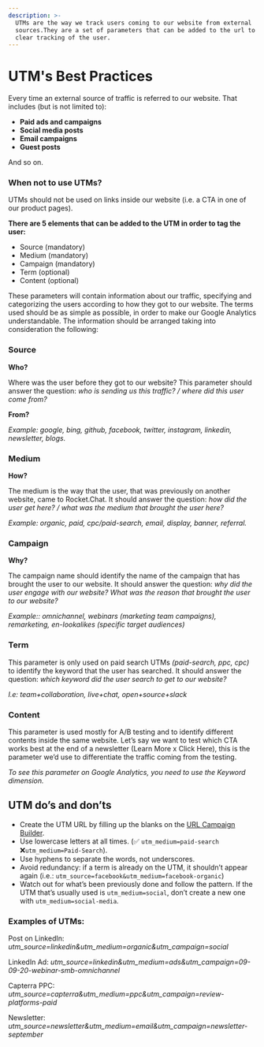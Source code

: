 ```yaml
---
description: >-
  UTMs are the way we track users coming to our website from external
  sources.They are a set of parameters that can be added to the url to have a
  clear tracking of the user.
---
```


# UTM's Best Practices

Every time an external source of traffic is referred to our website. That includes \(but is not limited to\):

* **Paid ads and campaigns**
* **Social media posts**
* **Email campaigns**
* **Guest posts**

And so on.

### When **not** to use UTMs?

UTMs should not be used on links inside our website \(i.e. a CTA in one of our product pages\).

**There are 5 elements that can be added to the UTM in order to tag the user:**

* Source \(mandatory\)
* Medium \(mandatory\)
* Campaign \(mandatory\)
* Term \(optional\)
* Content \(optional\)

These parameters will contain information about our traffic, specifying and categorizing the users according to how they got to our website. The terms used should be as simple as possible, in order to make our Google Analytics understandable. The information should be arranged taking into consideration the following:

### **Source**

**Who?**

Where was the user before they got to our website? This parameter should answer the question: _who is sending us this traffic? / where did this user come from?_

**From?**

_Example: google, bing, github, facebook, twitter, instagram, linkedin, newsletter, blogs._

### **Medium**

**How?**

The medium is the way that the user, that was previously on another website, came to Rocket.Chat. It should answer the question: _how did the user get here? / what was the medium that brought the user here?_

_Example: organic, paid, cpc/paid-search, email, display, banner, referral._

### **Campaign**

**Why?**

The campaign name should identify the name of the campaign that has brought the user to our website. It should answer the question: _why did the user engage with our website? What was the reason that brought the user to our website?_

_Example:: omnichannel, webinars \(marketing team campaigns\), remarketing, en-lookalikes \(specific target audiences\)_

### **Term**

This parameter is only used on paid search UTMs _\(paid-search, ppc, cpc\)_ to identify the keyword that the user has searched. It should answer the question: _which keyword did the user search to get to our website?_

_I.e: team+collaboration, live+chat, open+source+slack_

### **Content**

This parameter is used mostly for A/B testing and to identify different contents inside the same website. Let’s say we want to test which CTA works best at the end of a newsletter \(Learn More x Click Here\), this is the parameter we’d use to differentiate the traffic coming from the testing.

_To see this parameter on Google Analytics, you need to use the Keyword dimension._

## **UTM do’s and don’ts**

* Create the UTM URL by filling up the blanks on the [URL Campaign Builder](https://ga-dev-tools.appspot.com/campaign-url-builder/). 
* Use lowercase letters at all times. \(✅ `utm_medium=paid-search` ❌`utm_medium=Paid-Search`\). 
* Use hyphens to separate the words, not underscores. 
* Avoid redundancy: if a term is already on the UTM, it shouldn’t appear again \(i.e.: `utm_source=facebook&utm_medium=facebook-organic`\) 
* Watch out for what’s been previously done and follow the pattern. If the UTM that’s usually used is `utm_medium=social`, don’t create a new one with `utm_medium=social-media`.

### Examples of UTMs:

Post on LinkedIn: _utm\_source=linkedin&utm\_medium=organic&utm\_campaign=social_

LinkedIn Ad: _utm\_source=linkedin&utm\_medium=ads&utm\_campaign=09-09-20-webinar-smb-omnichannel_ 

Capterra PPC: _utm\_source=capterra&utm\_medium=ppc&utm\_campaign=review-platforms-paid_ 

Newsletter: _utm\_source=newsletter&utm\_medium=email&utm\_campaign=newsletter-september_

